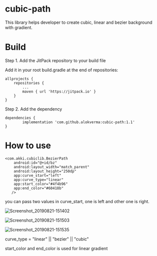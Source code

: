 # cubic-path
This library helps developer to create cubic, linear and bezier background with gradient.

# Build

Step 1. Add the JitPack repository to your build file

Add it in your root build.gradle at the end of repositories:

	allprojects {
		repositories {
			...
			maven { url 'https://jitpack.io' }
		}
	}
  
  Step 2. Add the dependency
  
	dependencies {
	        implementation 'com.github.alokverma:cubic-path:1.1'
	}
  
  # How to use
   
    <com.akki.cubiclib.BezierPath
        android:id="@+id/bz"
        android:layout_width="match_parent"
        android:layout_height="250dp"
        app:curve_start="left"
        app:curve_type="linear"
        app:start_color="#4f4b96"
        app:end_color="#60418b"
       />

  you can pass two values in curve_start, one is left and other one is right.
  
  ![Screenshot_20190821-151402](https://user-images.githubusercontent.com/7018540/63820221-0341c580-c966-11e9-88b0-bc472acb9549.jpg)
  
![Screenshot_20190821-151503](https://user-images.githubusercontent.com/7018540/63820222-0341c580-c966-11e9-83f1-17b3d49b7e49.jpg)

![Screenshot_20190821-151535](https://user-images.githubusercontent.com/7018540/63820223-03da5c00-c966-11e9-84d1-14a785bb33b2.jpg)
  
  curve_type = "linear" || "bezier" || "cubic"
  
  start_color and end_color is used for linear gradient
  
  

  
  
